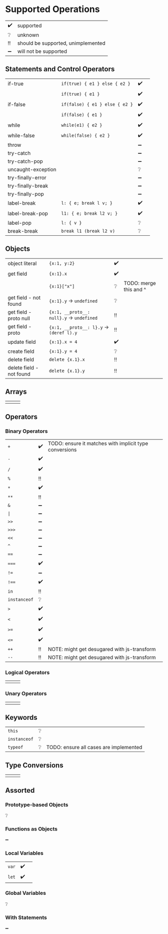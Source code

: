 
# Supported Operations

|   |   |
|---|---|
| :heavy_check_mark: | supported |
| :grey_question: | unknown |
| :bangbang: | should be supported, unimplemented |
| :heavy_minus_sign: | will not be supported |

## Statements and Control Operators

|   |   |   |   |
|---|---|---|---|
| if-true | `if(true) { e1 } else { e2 }` | :heavy_check_mark: | |
|         | `if(true) { e1 }` | :heavy_check_mark: | |
| if-false | `if(false) { e1 } else { e2 }` | :heavy_check_mark: | |
|          | `if(false) { e1 }` | :heavy_check_mark: | |
| while | `while(e1) { e2 }` | :heavy_check_mark: | |
| while-false | `while(false) { e2 }` | :heavy_check_mark: | | 
| throw | | :heavy_minus_sign: | |
| try-catch | | :heavy_minus_sign: | |
| try-catch-pop | | :heavy_minus_sign: | |
| uncaught-exception | | :grey_question: | |
| try-finally-error | | :heavy_minus_sign: | |
| try-finally-break | | :heavy_minus_sign: | |
| try-finally-pop | | :heavy_minus_sign: | |
| label-break | `l: { e; break l v; }` | :heavy_check_mark: | |
| label-break-pop | `l1: { e; break l2 v; }` | :heavy_check_mark: | |
| label-pop | `l: { v }` | :grey_question: | |
| break-break | `break l1 (break l2 v)` | :grey_question: | |


## Objects

|   |   |   |   |
|---|---|---|---|
| object literal | `{x:1, y:2}` | :heavy_check_mark: |   |
| get field | `{x:1}.x` | :heavy_check_mark: |   |
|           | `{x:1}["x"]` | :grey_question: | TODO: merge this and ^ | 
| get field - not found | `{x:1}.y` -> `undefined` | :grey_question: | |
| get field - proto null | `{x:1, __proto__: null}.y` -> `undefined` | :bangbang: | |
| get field - proto | `{x:1, __proto__: l}.y` -> `(deref l).y` | :bangbang: | |
| update field | `{x:1}.x = 4` | :heavy_check_mark: |   |
| create field | `{x:1}.y = 4` | :grey_question: | |
| delete field | `delete {x.1}.x` | :bangbang: | |
| delete field - not found | `delete {x.1}.y` | :bangbang: | |

## Arrays

|   |   |   |
|---|---|---|
| | | |

## Operators

### Binary Operators
|   |   |   |
|---|---|---|
| `+` | :heavy_check_mark: | TODO: ensure it matches with implicit type conversions |
| `-` | :heavy_check_mark: | |
| `/` | :heavy_check_mark: | |
| `%` | :bangbang: | |
| `*` | :heavy_check_mark: | |
| `**` | :bangbang: | |
| `&` | :heavy_minus_sign: | |
| `\|` | :heavy_minus_sign: | |
| `>>` | :heavy_minus_sign: | |
| `>>>` | :heavy_minus_sign: | |
| `<<` | :heavy_minus_sign: | |
| `^` | :heavy_minus_sign: | |
| `==` | :heavy_minus_sign: | |
| `===` | :heavy_check_mark: | |
| `!=` | :heavy_minus_sign: | |
| `!==` | :heavy_check_mark: | |
| `in` | :bangbang: | |
| `instanceof` | :grey_question: | |
| `>` | :heavy_check_mark: | |
| `<` | :heavy_check_mark: | |
| `>=` | :heavy_check_mark: | |
| `<=` | :heavy_check_mark: | |
| `++` | :bangbang: | NOTE: might get desugared with js-transform |
| `--` | :bangbang: | NOTE: might get desugared with js-transform |

### Logical Operators

|   |   |   |
|---|---|---|
| | | |

### Unary Operators

|   |   |   |
|---|---|---|
| | | |

## Keywords

|   |   |   |
|---|---|---|
| `this` | :grey_question: | |
| `instanceof` | :grey_question: | |
| `typeof` | :grey_question: | TODO: ensure all cases are implemented |

## Type Conversions

|   |   |   |
|---|---|---|
| | | |

## Assorted

### Prototype-based Objects
:grey_question:

### Functions as Objects
:heavy_minus_sign:

### Local Variables

|   |   |   |
|---|---|---|
| `var` | :heavy_check_mark: | |
| `let` | :heavy_check_mark: | |

### Global Variables

:grey_question:

### With Statements

:heavy_minus_sign:
